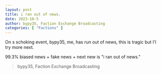 ```yaml
---
layout: post
title: i ran out of news.
date: 2023-10-5
author: bypy35, Faction Exchange Broadcasting
categories: [ "Factions" ]
---
```

On s schoking event, bypy35, me, has run out of news, this is tragic but I'l try more next.

99.3% biased news + fake news + next new is "i ran out of news."

> bypy35, 
> Faction Exchange Broadcasting
